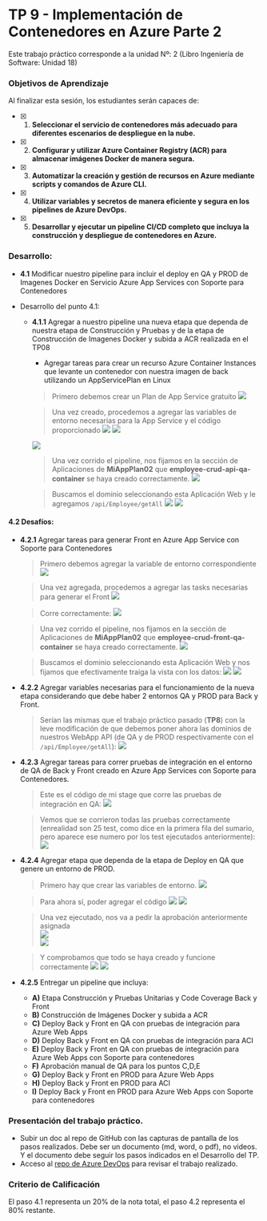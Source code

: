 # TP 9 - Implementación de Contenedores en Azure Parte 2
Este trabajo práctico corresponde a la unidad Nº: 2 (Libro Ingeniería de Software: Unidad 18)

### Objetivos de Aprendizaje
Al finalizar esta sesión, los estudiantes serán capaces de:

- [x] 1. **Seleccionar el servicio de contenedores más adecuado para diferentes escenarios de despliegue en la nube.**
- [x] 2. **Configurar y utilizar Azure Container Registry (ACR) para almacenar imágenes Docker de manera segura.**
- [x] 3. **Automatizar la creación y gestión de recursos en Azure mediante scripts y comandos de Azure CLI.**
- [x] 4. **Utilizar variables y secretos de manera eficiente y segura en los pipelines de Azure DevOps.**
- [x] 5. **Desarrollar y ejecutar un pipeline CI/CD completo que incluya la construcción y despliegue de contenedores en Azure.**

### Desarrollo:

- **4.1** Modificar nuestro pipeline para incluir el deploy en QA y PROD de Imagenes Docker en Servicio Azure App Services con Soporte para Contenedores
- Desarrollo del punto 4.1: 
	
  	- **4.1.1** Agregar a nuestro pipeline una nueva etapa que dependa de nuestra etapa de Construcción y Pruebas y de la etapa de Construcción de Imagenes Docker y subida a ACR realizada en el TP08
  	    
  	  - Agregar tareas para crear un recurso Azure Container Instances que levante un contenedor con nuestra imagen de back utilizando un AppServicePlan en Linux
  	  
	  > Primero debemos crear un Plan de App Service gratuito
	  	![](Capturas/4.1.1a.png)

	  > Una vez creado, procedemos a agregar las variables de entorno necesarias para la App Service y el código proporcionado
	  	![](Capturas/4.1.1b.png)
		![](Capturas/4.1.1c.png)

		![](Capturas/4.1.1d.png)

	  > Una vez corrido el pipeline, nos fijamos en la sección de Aplicaciones de **MiAppPlan02** que **employee-crud-api-qa-container** se haya creado correctamente.
	  	![](Capturas/4.1.1e.png)

	  > Buscamos el dominio seleccionando esta Aplicación Web y le agregamos `/api/Employee/getAll`
	  	![](Capturas/4.1.1f.png)
		![](Capturas/4.1.1g.png)	
  	     
#### 4.2 Desafíos:
- **4.2.1** Agregar tareas para generar Front en Azure App Service con Soporte para Contenedores
	
	> Primero debemos agregar la variable de entorno correspondiente
		![](Capturas/4.2.1a.png)

	> Una vez agregada, procedemos a agregar las tasks necesarias para generar el Front
		![](Capturas/4.2.1b.png)
	
	> Corre correctamente:
		![](Capturas/4.2.1c.png)

	> Una vez corrido el pipeline, nos fijamos en la sección de Aplicaciones de **MiAppPlan02** que **employee-crud-front-qa-container** se haya creado correctamente.
		![](Capturas/4.2.1d.png)

	> Buscamos el dominio seleccionando esta Aplicación Web y nos fijamos que efectivamente traiga la vista con los datos:
		![](Capturas/4.2.1e.png)
		![](Capturas/4.2.1f.png)

- **4.2.2** Agregar variables necesarias para el funcionamiento de la nueva etapa considerando que debe haber 2 entornos QA y PROD para Back y Front.

	> Serían las mismas que el trabajo práctico pasado (**TP8**) con la leve modificación de que debemos poner ahora las dominios de nuestros WebApp API (de QA y de PROD respectivamente con el `/api/Employee/getAll`):
		![](Capturas/4.2.2.png)
	
- **4.2.3** Agregar tareas para correr pruebas de integración en el entorno de QA de Back y Front creado en Azure App Services con Soporte para Contenedores. 

	> Este es el código de mi stage que corre las pruebas de integración en QA:
		![](Capturas/4.2.3a.png)

	> Vemos que se corrieron todas las pruebas correctamente (enrealidad son 25 test, como dice en la primera fila del sumario, pero aparece ese numero por los test ejecutados anteriormente):
		![](Capturas/4.2.3b.png)

- **4.2.4** Agregar etapa que dependa de la etapa de Deploy en QA que genere un entorno de PROD.

	> Primero hay que crear las variables de entorno.
		![](Capturas/4.2.4a.png)
	
	> Para ahora sí, poder agregar el código
		![](Capturas/4.2.4b.png)
		![](Capturas/4.2.4c.png)

	> Una vez ejecutado, nos va a pedir la aprobación anteriormente asignada	
		![](Capturas/4.2.4d.png)	
		![](Capturas/4.2.4e.png)
	
	> Y comprobamos que todo se haya creado y funcione correctamente
		![](Capturas/4.2.4f.png)
		![](Capturas/4.2.4g.png)

- **4.2.5** Entregar un pipeline que incluya:
  - **A)** Etapa Construcción y Pruebas Unitarias y Code Coverage Back y Front
  - **B)** Construcción de Imágenes Docker y subida a ACR
  - **C)** Deploy Back y Front en QA con pruebas de integración para Azure Web Apps
  - **D)** Deploy Back y Front en QA con pruebas de integración para ACI
  - **E)** Deploy Back y Front en QA con pruebas de integración para Azure Web Apps con Soporte para contenedores
  - **F)** Aprobación manual de QA para los puntos C,D,E
  - **G)** Deploy Back y Front en PROD para Azure Web Apps
  - **H)** Deploy Back y Front en PROD para ACI
  - **I)** Deploy Back y Front en PROD para Azure Web Apps con Soporte para contenedores


### Presentación del trabajo práctico.
- Subir un doc al repo de GitHub con las capturas de pantalla de los pasos realizados. Debe ser un documento (md, word, o pdf), no videos. Y el documento debe seguir los pasos indicados en el Desarrollo del TP.
- Acceso al [repo de Azure DevOps](https://dev.azure.com/pedrodiazromagnoli/Angular_WebAPINetCore8_CRUD_Sample) para revisar el trabajo realizado.

### Criterio de Calificación
El paso 4.1 representa un 20% de la nota total, el paso 4.2 representa el 80% restante.